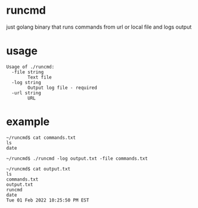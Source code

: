 # runcmd
just golang binary that runs commands from url or local file and logs output


# usage

```
Usage of ./runcmd:
  -file string
        Text file
  -log string
        Output log file - required
  -url string
        URL
```

# example

```
~/runcmd$ cat commands.txt 
ls
date

~/runcmd$ ./runcmd -log output.txt -file commands.txt

~/runcmd$ cat output.txt
ls
commands.txt
output.txt
runcmd
date
Tue 01 Feb 2022 10:25:50 PM EST
```
